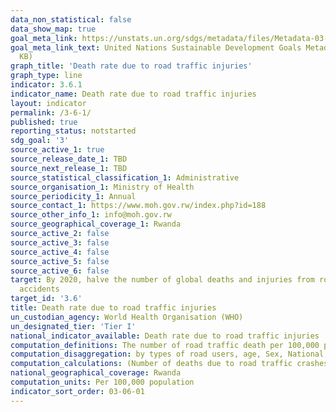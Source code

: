 ```yaml
---
data_non_statistical: false
data_show_map: true
goal_meta_link: https://unstats.un.org/sdgs/metadata/files/Metadata-03-06-01.pdf
goal_meta_link_text: United Nations Sustainable Development Goals Metadata (PDF 213
  KB)
graph_title: 'Death rate due to road traffic injuries'
graph_type: line
indicator: 3.6.1
indicator_name: Death rate due to road traffic injuries
layout: indicator
permalink: /3-6-1/
published: true
reporting_status: notstarted
sdg_goal: '3'
source_active_1: true
source_release_date_1: TBD
source_next_release_1: TBD
source_statistical_classification_1: Administrative
source_organisation_1: Ministry of Health
source_periodicity_1: Annual
source_contact_1: https://www.moh.gov.rw/index.php?id=188
source_other_info_1: info@moh.gov.rw
source_geographical_coverage_1: Rwanda
source_active_2: false
source_active_3: false
source_active_4: false
source_active_5: false
source_active_6: false
target: By 2020, halve the number of global deaths and injuries from road traffic
  accidents
target_id: '3.6'
title: Death rate due to road traffic injuries
un_custodian_agency: World Health Organisation (WHO)
un_designated_tier: 'Tier I'
national_indicator_available: Death rate due to road traffic injuries 
computation_definitions: The number of road traffic death per 100,000 population 
computation_disaggregation: by types of road users, age, Sex, National, Province, District & Residence (Urban & Rural)
computation_calculations: (Number of deaths due to road traffic crashes / Population)* 100,000
national_geographical_coverage: Rwanda
computation_units: Per 100,000 population
indicator_sort_order: 03-06-01
---
```

